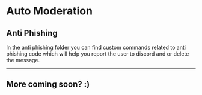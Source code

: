 # Auto Moderation

## Anti Phishing

In the anti phishing folder you can find custom commands related to anti phishing code which will help you report the user to discord and or delete the message.  

---

## More coming soon? :)